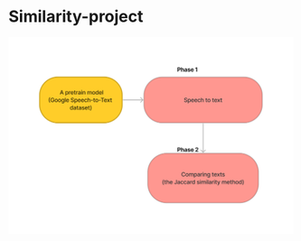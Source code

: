# Similarity-project
![alt text](https://github.com/tdkhoa1212/Similarity-project/blob/40144a2b7cb21d3773fa9f28419a6b77ee9e1b3b/images/diagram.png)

